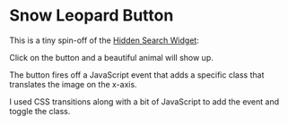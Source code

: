 # Snow Leopard Button

This is a tiny spin-off of the [Hidden Search Widget](https://github.com/SarahJD/hidden-search-widget):

Click on the button and a beautiful animal will show up.

The button fires off a JavaScript event that adds a specific class that translates the image on the x-axis.

I used CSS transitions along with a bit of JavaScript to add the event and toggle the class.
